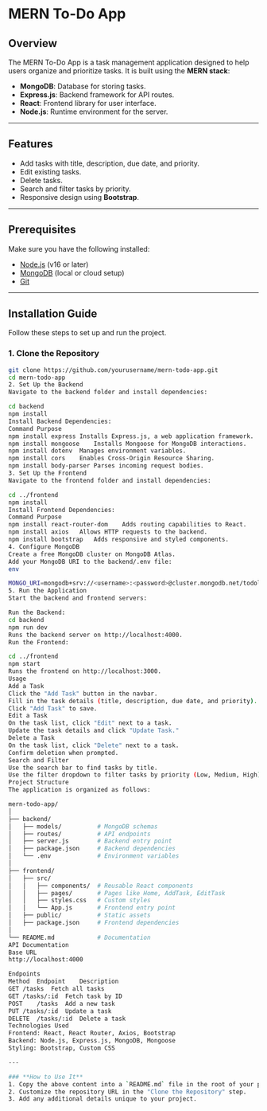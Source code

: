 # MERN To-Do App

## Overview
The MERN To-Do App is a task management application designed to help users organize and prioritize tasks. It is built using the **MERN stack**:
- **MongoDB**: Database for storing tasks.
- **Express.js**: Backend framework for API routes.
- **React**: Frontend library for user interface.
- **Node.js**: Runtime environment for the server.

---

## Features
- Add tasks with title, description, due date, and priority.
- Edit existing tasks.
- Delete tasks.
- Search and filter tasks by priority.
- Responsive design using **Bootstrap**.

---

## Prerequisites
Make sure you have the following installed:
- [Node.js](https://nodejs.org/) (v16 or later)
- [MongoDB](https://www.mongodb.com/) (local or cloud setup)
- [Git](https://git-scm.com/)

---

## Installation Guide
Follow these steps to set up and run the project.

### 1. Clone the Repository
```bash
git clone https://github.com/yourusername/mern-todo-app.git
cd mern-todo-app
2. Set Up the Backend
Navigate to the backend folder and install dependencies:

cd backend
npm install
Install Backend Dependencies:
Command	Purpose
npm install express	Installs Express.js, a web application framework.
npm install mongoose	Installs Mongoose for MongoDB interactions.
npm install dotenv	Manages environment variables.
npm install cors	Enables Cross-Origin Resource Sharing.
npm install body-parser	Parses incoming request bodies.
3. Set Up the Frontend
Navigate to the frontend folder and install dependencies:

cd ../frontend
npm install
Install Frontend Dependencies:
Command	Purpose
npm install react-router-dom	Adds routing capabilities to React.
npm install axios	Allows HTTP requests to the backend.
npm install bootstrap	Adds responsive and styled components.
4. Configure MongoDB
Create a free MongoDB cluster on MongoDB Atlas.
Add your MongoDB URI to the backend/.env file:
env

MONGO_URI=mongodb+srv://<username>:<password>@cluster.mongodb.net/todolist?retryWrites=true&w=majority
5. Run the Application
Start the backend and frontend servers:

Run the Backend:
cd backend
npm run dev
Runs the backend server on http://localhost:4000.
Run the Frontend:

cd ../frontend
npm start
Runs the frontend on http://localhost:3000.
Usage
Add a Task
Click the "Add Task" button in the navbar.
Fill in the task details (title, description, due date, and priority).
Click "Add Task" to save.
Edit a Task
On the task list, click "Edit" next to a task.
Update the task details and click "Update Task."
Delete a Task
On the task list, click "Delete" next to a task.
Confirm deletion when prompted.
Search and Filter
Use the search bar to find tasks by title.
Use the filter dropdown to filter tasks by priority (Low, Medium, High).
Project Structure
The application is organized as follows:

mern-todo-app/
│
├── backend/
│   ├── models/          # MongoDB schemas
│   ├── routes/          # API endpoints
│   ├── server.js        # Backend entry point
│   ├── package.json     # Backend dependencies
│   └── .env             # Environment variables
│
├── frontend/
│   ├── src/
│   │   ├── components/  # Reusable React components
│   │   ├── pages/       # Pages like Home, AddTask, EditTask
│   │   ├── styles.css   # Custom styles
│   │   └── App.js       # Frontend entry point
│   ├── public/          # Static assets
│   ├── package.json     # Frontend dependencies
│
└── README.md            # Documentation
API Documentation
Base URL
http://localhost:4000

Endpoints
Method	Endpoint	Description
GET	/tasks	Fetch all tasks
GET	/tasks/:id	Fetch task by ID
POST	/tasks	Add a new task
PUT	/tasks/:id	Update a task
DELETE	/tasks/:id	Delete a task
Technologies Used
Frontend: React, React Router, Axios, Bootstrap
Backend: Node.js, Express.js, MongoDB, Mongoose
Styling: Bootstrap, Custom CSS

---

### **How to Use It**
1. Copy the above content into a `README.md` file in the root of your project.
2. Customize the repository URL in the "Clone the Repository" step.
3. Add any additional details unique to your project.
